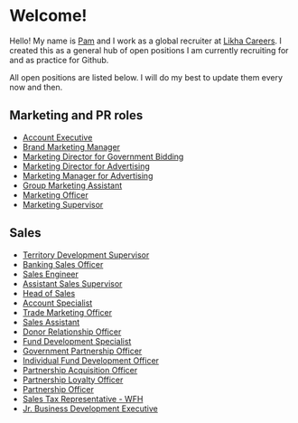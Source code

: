 # Welcome!

Hello! My name is [Pam](https://www.linkedin.com/in/pamverceles/) and I work as a  global recruiter at [Likha Careers](https://likhacareers.com/).
I created this as a general hub of open positions I am currently recruiting for and as practice for Github. 

All open positions are listed below. I will do my best to update them every now and then.

 ## Marketing and PR roles

 - [Account Executive](https://likhacareers.recruitee.com/o/account-executive)
 - [Brand Marketing Manager](https://likhacareers.recruitee.com/o/marketing-manager-makati-city)
 - [Marketing Director for Government Bidding](https://likhacareers.recruitee.com/o/marketing-director-government-bidding)
 - [Marketing Director for Advertising](https://likhacareers.recruitee.com/o/marketing-director-advertising)
 - [Marketing Manager for Advertising](https://likhacareers.recruitee.com/o/marketing-manager-advertising)
 - [Group Marketing Assistant](https://likhacareers.recruitee.com/o/group-marketing-assistant)
 - [Marketing Officer](https://likhacareers.recruitee.com/o/marketing-officer)
 - [Marketing Supervisor](https://likhacareers.recruitee.com/o/marketing-supervisor)
   
## Sales
 - [Territory Development Supervisor](https://likhacareers.recruitee.com/o/key-accounts-supervisor)
 - [Banking Sales Officer](https://likhacareers.recruitee.com/o/banking-sales-officer)
 - [Sales Engineer](https://likhacareers.recruitee.com/o/sales-engineer-power-marketing)
 - [Assistant Sales Supervisor](https://likhacareers.recruitee.com/o/assistant-sales-supervisor)
 - [Head of Sales](https://likhacareers.recruitee.com/o/head-of-sales)
 - [Account Specialist](https://likhacareers.recruitee.com/o/account-specialist)
 - [Trade Marketing Officer](https://likhacareers.recruitee.com/o/trade-marketing-officer)
 - [Sales Assistant](https://likhacareers.recruitee.com/o/sales-assistant)
 - [Donor Relationship Officer](https://likhacareers.recruitee.com/o/donor-relationship-officer)
 - [Fund Development Specialist](https://likhacareers.recruitee.com/o/fund-development-specialist)
 - [Government Partnership Officer](https://likhacareers.recruitee.com/o/government-partnership-officer)
 - [Individual Fund Development Officer](https://likhacareers.recruitee.com/o/individual-fund-development-supervisor)
 - [Partnership Acquisition Officer](https://likhacareers.recruitee.com/o/partnership-acquisition-officer)
 - [Partnership Loyalty Officer](https://likhacareers.recruitee.com/o/partnership-loyalty-officer)
 - [Partnership Officer](https://likhacareers.recruitee.com/o/partnership-officer)
 - [Sales Tax Representative - WFH](https://likhacareers.recruitee.com/o/sales-tax-representative)
 - [Jr. Business Development Executive](https://likhacareers.recruitee.com/o/jr-business-development-executive)
